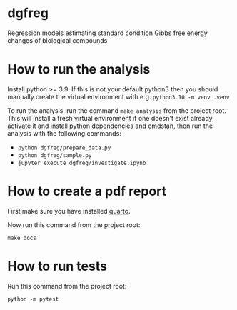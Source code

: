 dgfreg
==============================

Regression models estimating standard condition Gibbs free energy changes of biological compounds

# How to run the analysis

Install python >= 3.9. If this is not your default python3 then you should manually create the 
virtual environment with e.g. `python3.10 -m venv .venv`

To run the analysis, run the command `make analysis` from the project root. This
will install a fresh virtual environment if one doesn't exist already, activate
it and install python dependencies and cmdstan, then run the analysis with the
following commands:

- `python dgfreg/prepare_data.py`
- `python dgfreg/sample.py`
- `jupyter execute dgfreg/investigate.ipynb`

# How to create a pdf report

First make sure you have installed [quarto](https://https://quarto.org/).

Now run this command from the project root:

```
make docs
```




# How to run tests

Run this command from the project root:

```
python -m pytest
```

